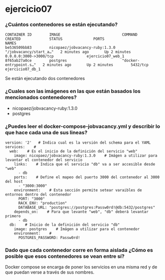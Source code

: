 # ejercicio07

### ¿Cuántos contenedores se están ejecutando?

```
CONTAINER ID        IMAGE                            COMMAND                  CREATED             STATUS              PORTS                                NAMES
be536509bb83        nicopaez/jobvacancy-ruby:1.3.0   "/jobvacancy/start_a…"   2 minutes ago       Up 2 minutes        0.0.0.0:3000->3000/tcp               ejercicio07_web_1
8f65ab27a0ce        postgres                         "docker-entrypoint.s…"   2 minutes ago       Up 2 minutes        5432/tcp                             ejercicio07_db_1
```

Se están ejecutando dos contenedores

### ¿Cuales son las imágenes en las que están basados los mencionados contenedores?

* nicopaez/jobvacancy-ruby:1.3.0
* postgres

### ¿Puedes leer el docker-compose-jobvacancy.yml y describir lo que hace cada una de sus lineas?

```
version: '2'   # Indica cual es la versión del schema para el YAML 
services:    # 
  web:    # Es el inicio de la definición del servicio "web"
    image: nicopaez/jobvacancy-ruby:1.3.0    # Imágen a utilizar para levantar el contenedor del servicio
    links:    # Indica que el servicio "db" va a ser accesible desde "web"
      - db
    ports:    # Define el mapeo del puerto 3000 del contenedor al 3000 del host
      - "3000:3000"
    environment:    # Esta sección permite setear varaibles de entornos dentro del contenedor
      PORT: "3000"
      RACK_ENV: "production"
      DATABASE_URL: "postgres://postgres:Passw0rd!@db:5432/postgres"
    depends_on:    # Para que levante "web", "db" deberá levantar primero
      - db
  db:    # Inicio de la definición del servicio "db"
    image: postgres    # Imágen a utilizar para el contenedor
    environment:    # 
      POSTGRES_PASSWORD: Passw0rd!
```

### Dado que cada contenedor corre en forma aislada ¿Cómo es posible que esos contenedores se vean entre sí?

Docker compose se encarga de poner los servicios en una misma red y de que puedan verse a través de sus nombres.
